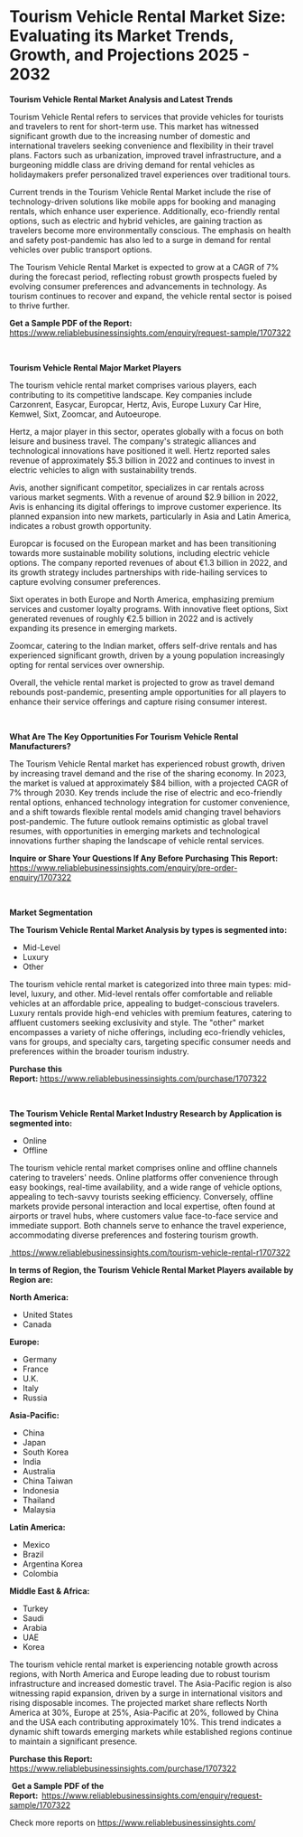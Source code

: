 <p><h1>Tourism Vehicle Rental Market Size: Evaluating its Market Trends, Growth, and Projections 2025 - 2032</h1></p><p><strong>Tourism Vehicle Rental Market Analysis and Latest Trends</strong></p>
<p><p>Tourism Vehicle Rental refers to services that provide vehicles for tourists and travelers to rent for short-term use. This market has witnessed significant growth due to the increasing number of domestic and international travelers seeking convenience and flexibility in their travel plans. Factors such as urbanization, improved travel infrastructure, and a burgeoning middle class are driving demand for rental vehicles as holidaymakers prefer personalized travel experiences over traditional tours.</p><p>Current trends in the Tourism Vehicle Rental Market include the rise of technology-driven solutions like mobile apps for booking and managing rentals, which enhance user experience. Additionally, eco-friendly rental options, such as electric and hybrid vehicles, are gaining traction as travelers become more environmentally conscious. The emphasis on health and safety post-pandemic has also led to a surge in demand for rental vehicles over public transport options. </p><p>The Tourism Vehicle Rental Market is expected to grow at a CAGR of 7% during the forecast period, reflecting robust growth prospects fueled by evolving consumer preferences and advancements in technology. As tourism continues to recover and expand, the vehicle rental sector is poised to thrive further.</p></p>
<p><strong>Get a Sample PDF of the Report:&nbsp;</strong> <a href="https://www.reliablebusinessinsights.com/enquiry/request-sample/1707322?utm_campaign=2247&utm_medium=2&utm_source=Github&utm_content=ia&utm_term=11032025&utm_id=tourism-vehicle-rental">https://www.reliablebusinessinsights.com/enquiry/request-sample/1707322</a></p>
<p>&nbsp;</p>
<p><strong>Tourism Vehicle Rental Major Market Players</strong></p>
<p><p>The tourism vehicle rental market comprises various players, each contributing to its competitive landscape. Key companies include Carzonrent, Easycar, Europcar, Hertz, Avis, Europe Luxury Car Hire, Kemwel, Sixt, Zoomcar, and Autoeurope.</p><p>Hertz, a major player in this sector, operates globally with a focus on both leisure and business travel. The company's strategic alliances and technological innovations have positioned it well. Hertz reported sales revenue of approximately $5.3 billion in 2022 and continues to invest in electric vehicles to align with sustainability trends.</p><p>Avis, another significant competitor, specializes in car rentals across various market segments. With a revenue of around $2.9 billion in 2022, Avis is enhancing its digital offerings to improve customer experience. Its planned expansion into new markets, particularly in Asia and Latin America, indicates a robust growth opportunity.</p><p>Europcar is focused on the European market and has been transitioning towards more sustainable mobility solutions, including electric vehicle options. The company reported revenues of about €1.3 billion in 2022, and its growth strategy includes partnerships with ride-hailing services to capture evolving consumer preferences.</p><p>Sixt operates in both Europe and North America, emphasizing premium services and customer loyalty programs. With innovative fleet options, Sixt generated revenues of roughly €2.5 billion in 2022 and is actively expanding its presence in emerging markets.</p><p>Zoomcar, catering to the Indian market, offers self-drive rentals and has experienced significant growth, driven by a young population increasingly opting for rental services over ownership. </p><p>Overall, the vehicle rental market is projected to grow as travel demand rebounds post-pandemic, presenting ample opportunities for all players to enhance their service offerings and capture rising consumer interest.</p></p>
<p>&nbsp;</p>
<p><strong>What Are The Key Opportunities For Tourism Vehicle Rental Manufacturers?</strong></p>
<p><p>The Tourism Vehicle Rental market has experienced robust growth, driven by increasing travel demand and the rise of the sharing economy. In 2023, the market is valued at approximately $84 billion, with a projected CAGR of 7% through 2030. Key trends include the rise of electric and eco-friendly rental options, enhanced technology integration for customer convenience, and a shift towards flexible rental models amid changing travel behaviors post-pandemic. The future outlook remains optimistic as global travel resumes, with opportunities in emerging markets and technological innovations further shaping the landscape of vehicle rental services.</p></p>
<p><strong>Inquire or Share Your Questions If Any Before Purchasing This Report:</strong> <a href="https://www.reliablebusinessinsights.com/enquiry/pre-order-enquiry/1707322?utm_campaign=2247&utm_medium=2&utm_source=Github&utm_content=ia&utm_term=11032025&utm_id=tourism-vehicle-rental">https://www.reliablebusinessinsights.com/enquiry/pre-order-enquiry/1707322</a></p>
<p>&nbsp;</p>
<p><strong>Market Segmentation</strong></p>
<p><strong>The Tourism Vehicle Rental Market Analysis by types is segmented into:</strong></p>
<p><ul><li>Mid-Level</li><li>Luxury</li><li>Other</li></ul></p>
<p><p>The tourism vehicle rental market is categorized into three main types: mid-level, luxury, and other. Mid-level rentals offer comfortable and reliable vehicles at an affordable price, appealing to budget-conscious travelers. Luxury rentals provide high-end vehicles with premium features, catering to affluent customers seeking exclusivity and style. The "other" market encompasses a variety of niche offerings, including eco-friendly vehicles, vans for groups, and specialty cars, targeting specific consumer needs and preferences within the broader tourism industry.</p></p>
<p><strong>Purchase this Report:&nbsp;</strong><a href="https://www.reliablebusinessinsights.com/purchase/1707322?utm_campaign=2247&utm_medium=2&utm_source=Github&utm_content=ia&utm_term=11032025&utm_id=tourism-vehicle-rental">https://www.reliablebusinessinsights.com/purchase/1707322</a></p>
<p>&nbsp;</p>
<p><strong>The Tourism Vehicle Rental Market Industry Research by Application is segmented into:</strong></p>
<p><ul><li>Online</li><li>Offline</li></ul></p>
<p><p>The tourism vehicle rental market comprises online and offline channels catering to travelers' needs. Online platforms offer convenience through easy bookings, real-time availability, and a wide range of vehicle options, appealing to tech-savvy tourists seeking efficiency. Conversely, offline markets provide personal interaction and local expertise, often found at airports or travel hubs, where customers value face-to-face service and immediate support. Both channels serve to enhance the travel experience, accommodating diverse preferences and fostering tourism growth.</p></p>
<p><a href="https://www.reliablebusinessinsights.com/tourism-vehicle-rental-r1707322?utm_campaign=2247&utm_medium=2&utm_source=Github&utm_content=ia&utm_term=11032025&utm_id=tourism-vehicle-rental">&nbsp;https://www.reliablebusinessinsights.com/tourism-vehicle-rental-r1707322</a></p>
<p><strong>In terms of Region, the Tourism Vehicle Rental Market Players available by Region are:</strong></p>
<p>
    <p> <strong> North America: </strong>
        <ul>
            <li>United States</li>
            <li>Canada</li>
        </ul>
        </p> 
    <p> <strong> Europe: </strong>
        <ul>
            <li>Germany</li>
            <li>France</li>
            <li>U.K.</li>
            <li>Italy</li>
            <li>Russia</li>
        </ul>
        </p> 
    <p> <strong> Asia-Pacific: </strong>
        <ul>
            <li>China</li>
            <li>Japan</li>
            <li>South Korea</li>
            <li>India</li>
            <li>Australia</li>
            <li>China Taiwan</li>
            <li>Indonesia</li>
            <li>Thailand</li>
            <li>Malaysia</li>
        </ul>
        </p> 
    <p> <strong> Latin America: </strong>
        <ul>
            <li>Mexico</li>
            <li>Brazil</li>
            <li>Argentina Korea</li>
            <li>Colombia</li>
        </ul>
        </p> 
    <p> <strong> Middle East & Africa: </strong>
        <ul>
            <li>Turkey</li>
            <li>Saudi</li>
            <li>Arabia</li>
            <li>UAE</li>
            <li>Korea</li>
        </ul>
    </p>
    </p>
<p><p>The tourism vehicle rental market is experiencing notable growth across regions, with North America and Europe leading due to robust tourism infrastructure and increased domestic travel. The Asia-Pacific region is also witnessing rapid expansion, driven by a surge in international visitors and rising disposable incomes. The projected market share reflects North America at 30%, Europe at 25%, Asia-Pacific at 20%, followed by China and the USA each contributing approximately 10%. This trend indicates a dynamic shift towards emerging markets while established regions continue to maintain a significant presence.</p></p>
<p><strong>Purchase this Report: </strong><a href="https://www.reliablebusinessinsights.com/purchase/1707322?utm_campaign=2247&utm_medium=2&utm_source=Github&utm_content=ia&utm_term=11032025&utm_id=tourism-vehicle-rental">https://www.reliablebusinessinsights.com/purchase/1707322</a></p>
<p>&nbsp;<strong>Get a Sample PDF of the Report:&nbsp;&nbsp;</strong><a href="https://www.reliablebusinessinsights.com/enquiry/request-sample/1707322?utm_campaign=2247&utm_medium=2&utm_source=Github&utm_content=ia&utm_term=11032025&utm_id=tourism-vehicle-rental">https://www.reliablebusinessinsights.com/enquiry/request-sample/1707322</a></p>
<p><strong></strong></p>
<p>Check more reports on <a href="https://www.reliablebusinessinsights.com/?utm_campaign=2247&utm_medium=2&utm_source=Github&utm_content=ia&utm_term=11032025&utm_id=tourism-vehicle-rental">https://www.reliablebusinessinsights.com/</a></p>